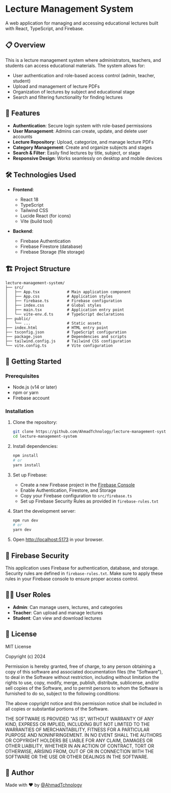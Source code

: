 # Lecture Management System

A web application for managing and accessing educational lectures built with React, TypeScript, and Firebase.

## 📋 Overview

This is a lecture management system where administrators, teachers, and students can access educational materials. The system allows for:

- User authentication and role-based access control (admin, teacher, student)
- Upload and management of lecture PDFs
- Organization of lectures by subject and educational stage
- Search and filtering functionality for finding lectures

## 🚀 Features

- **Authentication**: Secure login system with role-based permissions
- **User Management**: Admins can create, update, and delete user accounts
- **Lecture Repository**: Upload, categorize, and manage lecture PDFs
- **Category Management**: Create and organize subjects and stages
- **Search & Filter**: Easily find lectures by title, subject, or stage
- **Responsive Design**: Works seamlessly on desktop and mobile devices

## 🛠️ Technologies Used

- **Frontend**:
  - React 18
  - TypeScript
  - Tailwind CSS
  - Lucide React (for icons)
  - Vite (build tool)

- **Backend**:
  - Firebase Authentication
  - Firebase Firestore (database)
  - Firebase Storage (file storage)

## 🏗️ Project Structure

```
lecture-management-system/
├── src/
│   ├── App.tsx            # Main application component
│   ├── App.css            # Application styles
│   ├── firebase.ts        # Firebase configuration
│   ├── index.css          # Global styles
│   ├── main.tsx           # Application entry point
│   └── vite-env.d.ts      # TypeScript declarations
├── public/
│   └── ...                # Static assets
├── index.html             # HTML entry point
├── tsconfig.json          # TypeScript configuration
├── package.json           # Dependencies and scripts
├── tailwind.config.js     # Tailwind CSS configuration
└── vite.config.ts         # Vite configuration
```

## 🚀 Getting Started

### Prerequisites

- Node.js (v14 or later)
- npm or yarn
- Firebase account

### Installation

1. Clone the repository:
   ```bash
   git clone https://github.com/AhmadTchnology/lecture-management-system.git
   cd lecture-management-system
   ```

2. Install dependencies:
   ```bash
   npm install
   # or
   yarn install
   ```

3. Set up Firebase:
   - Create a new Firebase project in the [Firebase Console](https://console.firebase.google.com/)
   - Enable Authentication, Firestore, and Storage
   - Copy your Firebase configuration to `src/firebase.ts`
   - Set up Firebase Security Rules as provided in `firebase-rules.txt`

4. Start the development server:
   ```bash
   npm run dev
   # or
   yarn dev
   ```

5. Open [http://localhost:5173](http://localhost:5173) in your browser.

## 🔐 Firebase Security

This application uses Firebase for authentication, database, and storage. Security rules are defined in `firebase-rules.txt`. Make sure to apply these rules in your Firebase console to ensure proper access control.

## 🧑‍💻 User Roles

- **Admin**: Can manage users, lectures, and categories
- **Teacher**: Can upload and manage lectures
- **Student**: Can view and download lectures

## 📄 License

MIT License

Copyright (c) 2024

Permission is hereby granted, free of charge, to any person obtaining a copy
of this software and associated documentation files (the "Software"), to deal
in the Software without restriction, including without limitation the rights
to use, copy, modify, merge, publish, distribute, sublicense, and/or sell
copies of the Software, and to permit persons to whom the Software is
furnished to do so, subject to the following conditions:

The above copyright notice and this permission notice shall be included in all
copies or substantial portions of the Software.

THE SOFTWARE IS PROVIDED "AS IS", WITHOUT WARRANTY OF ANY KIND, EXPRESS OR
IMPLIED, INCLUDING BUT NOT LIMITED TO THE WARRANTIES OF MERCHANTABILITY,
FITNESS FOR A PARTICULAR PURPOSE AND NONINFRINGEMENT. IN NO EVENT SHALL THE
AUTHORS OR COPYRIGHT HOLDERS BE LIABLE FOR ANY CLAIM, DAMAGES OR OTHER
LIABILITY, WHETHER IN AN ACTION OF CONTRACT, TORT OR OTHERWISE, ARISING FROM,
OUT OF OR IN CONNECTION WITH THE SOFTWARE OR THE USE OR OTHER DEALINGS IN THE
SOFTWARE.

## 👤 Author

Made with ❤️ by [@AhmadTchnology](https://github.com/AhmadTchnology)